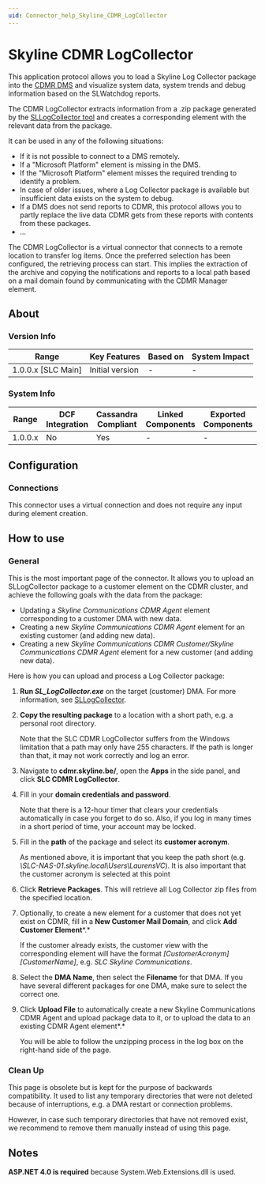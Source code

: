```yaml
---
uid: Connector_help_Skyline_CDMR_LogCollector
---
```


# Skyline CDMR LogCollector

This application protocol allows you to load a Skyline Log Collector package into the [CDMR DMS](https://aka.dataminer.services/CDMR) and visualize system data, system trends and debug information based on the SLWatchdog reports.

The CDMR LogCollector extracts information from a .zip package generated by the [SLLogCollector tool](https://aka.dataminer.services/sllogcollector) and creates a corresponding element with the relevant data from the package.

It can be used in any of the following situations:

- If it is not possible to connect to a DMS remotely.
- If a "Microsoft Platform" element is missing in the DMS.
- If the "Microsoft Platform" element misses the required trending to identify a problem.
- In case of older issues, where a Log Collector package is available but insufficient data exists on the system to debug.
- If a DMS does not send reports to CDMR, this protocol allows you to partly replace the live data CDMR gets from these reports with contents from these packages.
- ...

The CDMR LogCollector is a virtual connector that connects to a remote location to transfer log items. Once the preferred selection has been configured, the retrieving process can start. This implies the extraction of the archive and copying the notifications and reports to a local path based on a mail domain found by communicating with the CDMR Manager element.

## About

### Version Info

| Range                | Key Features     | Based on     | System Impact     |
|----------------------|------------------|--------------|-------------------|
| 1.0.0.x [SLC Main]   | Initial version  | -            | -                 |

### System Info

| Range     | DCF Integration     | Cassandra Compliant     | Linked Components     | Exported Components     |
|-----------|---------------------|-------------------------|-----------------------|-------------------------|
| 1.0.0.x   | No                  | Yes                     | -                     | -                       |

## Configuration

### Connections

This connector uses a virtual connection and does not require any input during element creation.

## How to use

### General

This is the most important page of the connector. It allows you to upload an SLLogCollector package to a customer element on the CDMR cluster, and achieve the following goals with the data from the package:

- Updating a *Skyline Communications CDMR Agent* element corresponding to a customer DMA with new data.
- Creating a new *Skyline Communications CDMR Agent* element for an existing customer (and adding new data).
- Creating a new *Skyline Communications CDMR Customer/*Skyline Communications CDMR Agent** element for a new customer (and adding new data).

Here is how you can upload and process a Log Collector package:

1. **Run *SL_LogCollector.exe*** on the target (customer) DMA. For more information, see [SLLogCollector](https://aka.dataminer.services/sllogcollector).

1. **Copy the resulting package** to a location with a short path, e.g. a personal root directory.

   Note that the SLC CDMR LogCollector suffers from the Windows limitation that a path may only have 255 characters. If the path is longer than that, it may not work correctly and log an error.

1. Navigate to **cdmr.skyline.be/**, open the **Apps** in the side panel, and click **SLC CDMR LogCollector**.

1. Fill in your **domain credentials and password**.

   Note that there is a 12-hour timer that clears your credentials automatically in case you forget to do so. Also, if you log in many times in a short period of time, your account may be locked.

1. Fill in the **path** of the package and select its **customer acronym**.

   As mentioned above, it is important that you keep the path short (e.g. *\\SLC-NAS-01.skyline.local\Users\LaurensVC*). It is also important that the customer acronym is selected at this point

1. Click **Retrieve Packages**. This will retrieve all Log Collector zip files from the specified location.

1. Optionally, to create a new element for a customer that does not yet exist on CDMR, fill in a **New Customer Mail Domain**, and click **Add Customer Element***.*

   If the customer already exists, the customer view with the corresponding element will have the format *\[CustomerAcronym\] \[CustomerName\]*, e.g. *SLC Skyline Communications*.

1. Select the **DMA Name**, then select the **Filename** for that DMA. If you have several different packages for one DMA, make sure to select the correct one.

1. Click **Upload File** to automatically create a new Skyline Communications CDMR Agent and upload package data to it, or to upload the data to an existing CDMR Agent element*.*

   You will be able to follow the unzipping process in the log box on the right-hand side of the page.

### Clean Up

This page is obsolete but is kept for the purpose of backwards compatibility. It used to list any temporary directories that were not deleted because of interruptions, e.g. a DMA restart or connection problems.

However, in case such temporary directories that have not removed exist, we recommend to remove them manually instead of using this page.

## Notes

**ASP.NET 4.0 is required** because System.Web.Extensions.dll is used.
